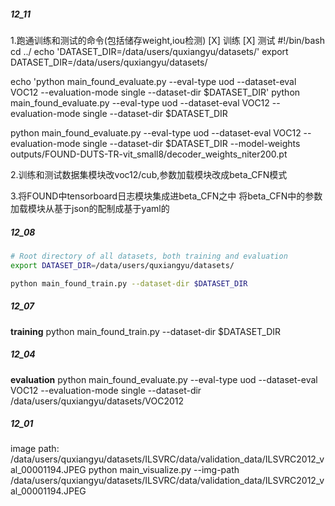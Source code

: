 ##### 12_11
1.跑通训练和测试的命令(包括储存weight,iou检测)
    [X] 训练
    [X] 测试
#!/bin/bash
cd ../
echo 'DATASET_DIR=/data/users/quxiangyu/datasets/'
export DATASET_DIR=/data/users/quxiangyu/datasets/

echo 'python main_found_evaluate.py --eval-type uod --dataset-eval VOC12 --evaluation-mode single --dataset-dir $DATASET_DIR'
python main_found_evaluate.py --eval-type uod --dataset-eval VOC12 --evaluation-mode single --dataset-dir $DATASET_DIR

python main_found_evaluate.py --eval-type uod --dataset-eval VOC12 --evaluation-mode single --dataset-dir $DATASET_DIR --model-weights outputs/FOUND-DUTS-TR-vit_small8/decoder_weights_niter200.pt


2.训练和测试数据集模块改voc12/cub,参数加载模块改成beta_CFN模式

3.将FOUND中tensorboard日志模块集成进beta_CFN之中
    将beta_CFN中的参数加载模块从基于json的配制成基于yaml的

##### 12_08
```bash
# Root directory of all datasets, both training and evaluation
export DATASET_DIR=/data/users/quxiangyu/datasets/

python main_found_train.py --dataset-dir $DATASET_DIR
```

##### 12_07
**training**
python main_found_train.py --dataset-dir $DATASET_DIR


##### 12_04
**evaluation**
python main_found_evaluate.py --eval-type uod --dataset-eval VOC12 --evaluation-mode single --dataset-dir /data/users/quxiangyu/datasets/VOC2012



##### 12_01
image path:
/data/users/quxiangyu/datasets/ILSVRC/data/validation_data/ILSVRC2012_val_00001194.JPEG
python main_visualize.py --img-path /data/users/quxiangyu/datasets/ILSVRC/data/validation_data/ILSVRC2012_val_00001194.JPEG